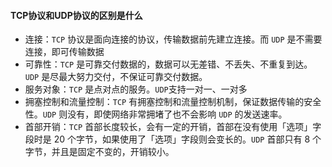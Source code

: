 #### TCP协议和UDP协议的区别是什么

- 连接：`TCP` 协议是面向连接的协议，传输数据前先建立连接。而 `UDP` 是不需要连接，即可传输数据
- 可靠性：`TCP` 是可靠交付数据的，数据可以无差错、不丢失、不重复到达。`UDP` 是尽最大努力交付，不保证可靠交付数据。
- 服务对象：`TCP` 是点对点的服务。`UDP`支持一对一、一对多
- 拥塞控制和流量控制：`TCP` 有拥塞控制和流量控制机制，保证数据传输的安全性。`UDP` 则没有，即使网络非常拥堵了也不会影响 `UDP` 的发送速率。
- 首部开销：`TCP` 首部长度较长，会有一定的开销，首部在没有使用「选项」字段时是 20 个字节，如果使用了「选项」字段则会变长的。`UDP` 首部只有 8 个字节，并且是固定不变的，开销较小。